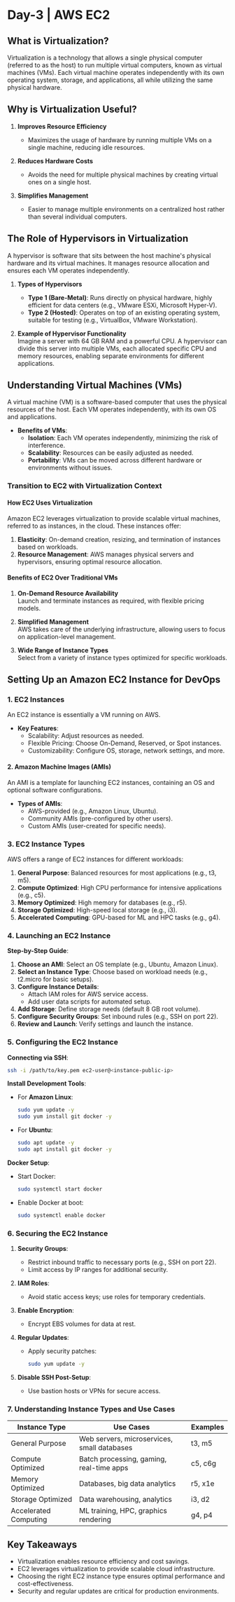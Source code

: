 # Day-3 | AWS EC2

## **What is Virtualization?**

Virtualization is a technology that allows a single physical computer (referred to as the host) to run multiple virtual computers, known as virtual machines (VMs). Each virtual machine operates independently with its own operating system, storage, and applications, all while utilizing the same physical hardware.

## **Why is Virtualization Useful?**

1. **Improves Resource Efficiency**  
   - Maximizes the usage of hardware by running multiple VMs on a single machine, reducing idle resources.

2. **Reduces Hardware Costs**  
   - Avoids the need for multiple physical machines by creating virtual ones on a single host.

3. **Simplifies Management**  
   - Easier to manage multiple environments on a centralized host rather than several individual computers.


## **The Role of Hypervisors in Virtualization**

A hypervisor is software that sits between the host machine's physical hardware and its virtual machines. It manages resource allocation and ensures each VM operates independently.

1. **Types of Hypervisors**
   - **Type 1 (Bare-Metal)**: Runs directly on physical hardware, highly efficient for data centers (e.g., VMware ESXi, Microsoft Hyper-V).
   - **Type 2 (Hosted)**: Operates on top of an existing operating system, suitable for testing (e.g., VirtualBox, VMware Workstation).

2. **Example of Hypervisor Functionality**  
   Imagine a server with 64 GB RAM and a powerful CPU. A hypervisor can divide this server into multiple VMs, each allocated specific CPU and memory resources, enabling separate environments for different applications.


## **Understanding Virtual Machines (VMs)**

A virtual machine (VM) is a software-based computer that uses the physical resources of the host. Each VM operates independently, with its own OS and applications.

- **Benefits of VMs**:
  - **Isolation**: Each VM operates independently, minimizing the risk of interference.
  - **Scalability**: Resources can be easily adjusted as needed.
  - **Portability**: VMs can be moved across different hardware or environments without issues.


### **Transition to EC2 with Virtualization Context**

#### **How EC2 Uses Virtualization**

Amazon EC2 leverages virtualization to provide scalable virtual machines, referred to as instances, in the cloud. These instances offer:

1. **Elasticity**: On-demand creation, resizing, and termination of instances based on workloads.  
2. **Resource Management**: AWS manages physical servers and hypervisors, ensuring optimal resource allocation.

#### **Benefits of EC2 Over Traditional VMs**

1. **On-Demand Resource Availability**  
   Launch and terminate instances as required, with flexible pricing models.

2. **Simplified Management**  
   AWS takes care of the underlying infrastructure, allowing users to focus on application-level management.

3. **Wide Range of Instance Types**  
   Select from a variety of instance types optimized for specific workloads.


## **Setting Up an Amazon EC2 Instance for DevOps**

### **1. EC2 Instances**

An EC2 instance is essentially a VM running on AWS.  
- **Key Features**:
  - Scalability: Adjust resources as needed.
  - Flexible Pricing: Choose On-Demand, Reserved, or Spot instances.
  - Customizability: Configure OS, storage, network settings, and more.

#### **2. Amazon Machine Images (AMIs)**

An AMI is a template for launching EC2 instances, containing an OS and optional software configurations.  

- **Types of AMIs**:
  - AWS-provided (e.g., Amazon Linux, Ubuntu).
  - Community AMIs (pre-configured by other users).
  - Custom AMIs (user-created for specific needs).


### **3. EC2 Instance Types**

AWS offers a range of EC2 instances for different workloads:
1. **General Purpose**: Balanced resources for most applications (e.g., t3, m5).  
2. **Compute Optimized**: High CPU performance for intensive applications (e.g., c5).  
3. **Memory Optimized**: High memory for databases (e.g., r5).  
4. **Storage Optimized**: High-speed local storage (e.g., i3).  
5. **Accelerated Computing**: GPU-based for ML and HPC tasks (e.g., g4).


### **4. Launching an EC2 Instance**

**Step-by-Step Guide**:
1. **Choose an AMI**: Select an OS template (e.g., Ubuntu, Amazon Linux).  
2. **Select an Instance Type**: Choose based on workload needs (e.g., t2.micro for basic setups).  
3. **Configure Instance Details**:
   - Attach IAM roles for AWS service access.
   - Add user data scripts for automated setup.  
4. **Add Storage**: Define storage needs (default 8 GB root volume).  
5. **Configure Security Groups**: Set inbound rules (e.g., SSH on port 22).  
6. **Review and Launch**: Verify settings and launch the instance.


### **5. Configuring the EC2 Instance**

**Connecting via SSH**:
```bash
ssh -i /path/to/key.pem ec2-user@<instance-public-ip>
```

**Install Development Tools**:
- For **Amazon Linux**:
  ```bash
  sudo yum update -y
  sudo yum install git docker -y
  ```
- For **Ubuntu**:
  ```bash
  sudo apt update -y
  sudo apt install git docker -y
  ```

**Docker Setup**:
- Start Docker:
  ```bash
  sudo systemctl start docker
  ```
- Enable Docker at boot:
  ```bash
  sudo systemctl enable docker
  ```

### **6. Securing the EC2 Instance**

1. **Security Groups**:
   - Restrict inbound traffic to necessary ports (e.g., SSH on port 22).  
   - Limit access by IP ranges for additional security.

2. **IAM Roles**:  
   - Avoid static access keys; use roles for temporary credentials.  

3. **Enable Encryption**:
   - Encrypt EBS volumes for data at rest.  

4. **Regular Updates**:
   - Apply security patches:
     ```bash
     sudo yum update -y
     ```

5. **Disable SSH Post-Setup**:
   - Use bastion hosts or VPNs for secure access.


### **7. Understanding Instance Types and Use Cases**

| Instance Type        | Use Cases                                   | Examples     |
|----------------------|---------------------------------------------|--------------|
| General Purpose      | Web servers, microservices, small databases | t3, m5       |
| Compute Optimized    | Batch processing, gaming, real-time apps    | c5, c6g      |
| Memory Optimized     | Databases, big data analytics               | r5, x1e      |
| Storage Optimized    | Data warehousing, analytics                 | i3, d2       |
| Accelerated Computing| ML training, HPC, graphics rendering        | g4, p4       |


## **Key Takeaways**

- Virtualization enables resource efficiency and cost savings.  
- EC2 leverages virtualization to provide scalable cloud infrastructure.  
- Choosing the right EC2 instance type ensures optimal performance and cost-effectiveness.  
- Security and regular updates are critical for production environments.
